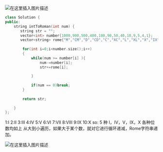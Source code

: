 ![在这里插入图片描述](https://img-blog.csdnimg.cn/20190407033756773.png?x-oss-process=image/watermark,type_ZmFuZ3poZW5naGVpdGk,shadow_10,text_aHR0cHM6Ly9ibG9nLmNzZG4ubmV0L3FxXzM5ODcxNDk4,size_16,color_FFFFFF,t_70)

```cpp
class Solution {
public:
    string intToRoman(int num) {
       string str = "";
       vector<int> number{1000,900,500,400,100,90,50,40,10,9,5,4,1};
       vector<string> rome{"M","CM","D","CD","C","XC","L","XL","X","IX","V","IV","I"};
        
        for(int i=0;i<number.size();i++)
        {
            while(num >= number[i] ){
                num-=number[i];
                str+=rome[i];
                
            }
            
            if(num == 0)break;
        }
        
        return str;
        
    }
};
```

1:I
2:II
3:III
4:IV
5:V
6:VI
7:VII
8:VIII
9:IX
10:X
so: 5 种 I，IV，V，IX，X
各种位数均如上
从大到小遍历，如果大于某个数，就对它进行循环递减，Rome字符串递加。

![在这里插入图片描述](https://img-blog.csdnimg.cn/20190407041927386.png?x-oss-process=image/watermark,type_ZmFuZ3poZW5naGVpdGk,shadow_10,text_aHR0cHM6Ly9ibG9nLmNzZG4ubmV0L3FxXzM5ODcxNDk4,size_16,color_FFFFFF,t_70)
